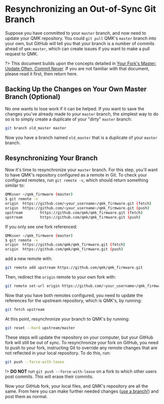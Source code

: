 # Resynchronizing an Out-of-Sync Git Branch

Suppose you have committed to your `master` branch, and now need to update your QMK repository. You could `git pull` QMK's `master` branch into your own, but GitHub will tell you that your branch is a number of commits ahead of `qmk:master`, which can create issues if you want to make a pull request to QMK.

?> This document builds upon the concepts detailed in [Your Fork's Master: Update Often, Commit Never](tutorial_git_using_your_master_branch.md). If you are not familiar with that document, please read it first, then return here.

## Backing Up the Changes on Your Own Master Branch (Optional)

No one wants to lose work if it can be helped. If you want to save the changes you've already made to your `master` branch, the simplest way to do so is to simply create a duplicate of your "dirty" `master` branch:

```sh
git branch old_master master
```

Now you have a branch named `old_master` that is a duplicate of your `master` branch.

## Resynchronizing Your Branch

Now it's time to resynchronize your `master` branch. For this step, you'll want to have QMK's repository configured as a remote in Git. To check your configured remotes, run `git remote -v`, which should return something similar to:

```sh
QMKuser ~/qmk_firmware (master)
$ git remote -v
origin  https://github.com/<your_username>/qmk_firmware.git (fetch)
origin  https://github.com/<your_username>/qmk_firmware.git (push)
upstream        https://github.com/qmk/qmk_firmware.git (fetch)
upstream        https://github.com/qmk/qmk_firmware.git (push)
```

If you only see one fork referenced:

```sh
QMKuser ~/qmk_firmware (master)
$ git remote -v
origin  https://github.com/qmk/qmk_firmware.git (fetch)
origin  https://github.com/qmk/qmk_firmware.git (push)
```

add a new remote with:

```sh
git remote add upstream https://github.com/qmk/qmk_firmware.git
```

Then, redirect the `origin` remote to your own fork with:

```sh
git remote set-url origin https://github.com/<your_username>/qmk_firmware.git
```

Now that you have both remotes configured, you need to update the references for the upstream repository, which is QMK's, by running:

```sh
git fetch upstream
```

At this point, resynchronize your branch to QMK's by running:

```sh
git reset --hard upstream/master
```

These steps will update the repository on your computer, but your GitHub fork will still be out of sync. To resynchronize your fork on GitHub, you need to push to your fork, instructing Git to override any remote changes that are not reflected in your local repository. To do this, run:

```sh
git push --force-with-lease
```

!> **DO NOT** run `git push --force-with-lease` on a fork to which other users post commits. This will erase their commits.

Now your GitHub fork, your local files, and QMK's repository are all the same. From here you can make further needed changes ([use a branch!](tutorial_git_using_your_master_branch.md#making-changes)) and post them as normal.
